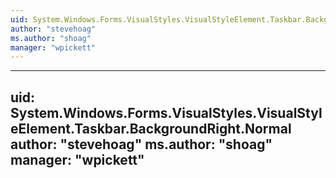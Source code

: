 ```yaml
---
uid: System.Windows.Forms.VisualStyles.VisualStyleElement.Taskbar.BackgroundRight
author: "stevehoag"
ms.author: "shoag"
manager: "wpickett"
---
```


---
uid: System.Windows.Forms.VisualStyles.VisualStyleElement.Taskbar.BackgroundRight.Normal
author: "stevehoag"
ms.author: "shoag"
manager: "wpickett"
---
